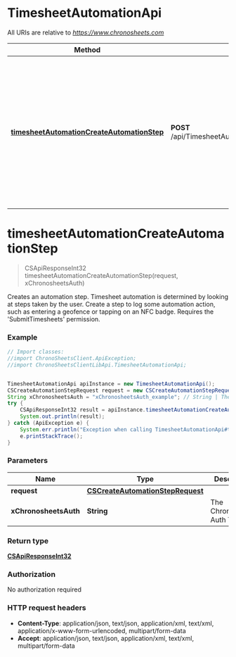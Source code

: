# TimesheetAutomationApi

All URIs are relative to *https://www.chronosheets.com*

Method | HTTP request | Description
------------- | ------------- | -------------
[**timesheetAutomationCreateAutomationStep**](TimesheetAutomationApi.md#timesheetAutomationCreateAutomationStep) | **POST** /api/TimesheetAutomation/CreateAutomationStep | Creates an automation step.  Timesheet automation is determined by looking at steps taken by the user.  Create a step to log some automation action, such as entering a geofence or tapping on an NFC badge.  Requires the &#39;SubmitTimesheets&#39; permission.


<a name="timesheetAutomationCreateAutomationStep"></a>
# **timesheetAutomationCreateAutomationStep**
> CSApiResponseInt32 timesheetAutomationCreateAutomationStep(request, xChronosheetsAuth)

Creates an automation step.  Timesheet automation is determined by looking at steps taken by the user.  Create a step to log some automation action, such as entering a geofence or tapping on an NFC badge.  Requires the &#39;SubmitTimesheets&#39; permission.

### Example
```java
// Import classes:
//import ChronoSheetsClient.ApiException;
//import ChronoSheetsClientLibApi.TimesheetAutomationApi;


TimesheetAutomationApi apiInstance = new TimesheetAutomationApi();
CSCreateAutomationStepRequest request = new CSCreateAutomationStepRequest(); // CSCreateAutomationStepRequest | 
String xChronosheetsAuth = "xChronosheetsAuth_example"; // String | The ChronoSheets Auth Token
try {
    CSApiResponseInt32 result = apiInstance.timesheetAutomationCreateAutomationStep(request, xChronosheetsAuth);
    System.out.println(result);
} catch (ApiException e) {
    System.err.println("Exception when calling TimesheetAutomationApi#timesheetAutomationCreateAutomationStep");
    e.printStackTrace();
}
```

### Parameters

Name | Type | Description  | Notes
------------- | ------------- | ------------- | -------------
 **request** | [**CSCreateAutomationStepRequest**](CSCreateAutomationStepRequest.md)|  |
 **xChronosheetsAuth** | **String**| The ChronoSheets Auth Token |

### Return type

[**CSApiResponseInt32**](CSApiResponseInt32.md)

### Authorization

No authorization required

### HTTP request headers

 - **Content-Type**: application/json, text/json, application/xml, text/xml, application/x-www-form-urlencoded, multipart/form-data
 - **Accept**: application/json, text/json, application/xml, text/xml, multipart/form-data

